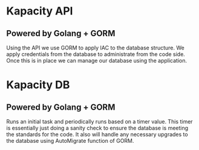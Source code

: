 # Kapacity API

## Powered by Golang + GORM

Using the API we use GORM to apply IAC to the database structure. We apply credentials from the database to administrate from the code side.
Once this is in place we can manage our database using the application. 

# Kapacity DB

## Powered by Golang + GORM
Runs an initial task and periodically runs based on a timer value. This timer is essentially just doing a sanity check to ensure the database is meeting the standards for the code. It also will handle any necessary upgrades to the database using AutoMigrate function of GORM.
